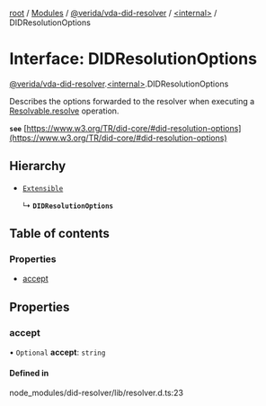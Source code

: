 [root](../README.md) / [Modules](../modules.md) / [@verida/vda-did-resolver](../modules/verida_vda_did_resolver.md) / [<internal\>](../modules/verida_vda_did_resolver._internal_.md) / DIDResolutionOptions

# Interface: DIDResolutionOptions

[@verida/vda-did-resolver](../modules/verida_vda_did_resolver.md).[<internal\>](../modules/verida_vda_did_resolver._internal_.md).DIDResolutionOptions

Describes the options forwarded to the resolver when executing a [Resolvable.resolve](verida_vda_did_resolver._internal_.Resolvable.md#resolve) operation.

**`see`** [https://www.w3.org/TR/did-core/#did-resolution-options](https://www.w3.org/TR/did-core/#did-resolution-options)

## Hierarchy

- [`Extensible`](../modules/verida_vda_did_resolver._internal_.md#extensible)

  ↳ **`DIDResolutionOptions`**

## Table of contents

### Properties

- [accept](verida_vda_did_resolver._internal_.DIDResolutionOptions.md#accept)

## Properties

### accept

• `Optional` **accept**: `string`

#### Defined in

node_modules/did-resolver/lib/resolver.d.ts:23
